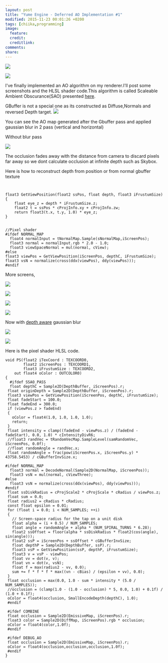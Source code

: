 ```yaml
---
layout: post
title: "Yume Engine - Deferred AO Implementation #1"
modified: 2015-11-23 00:01:26 +0200
tags: [chiika,programming]
image:
  feature:
  credit: 
  creditlink: 
comments: 
share: 
---
```


![](http://i.imgur.com/AvTgmjS.jpg)

![](http://i.imgur.com/1sa6nNJ.png)


I've finally implemented an AO algorithm on my renderer.I'll post some screenshots and the HLSL shader code.This algorithm is called Scaleable Ambient Obscurance(SAO) presented [here](http://graphics.cs.williams.edu/papers/SAOHPG12/McGuire12SAO.pdf).


GBuffer is not a special one as its constructed as Diffuse,Normals and reversed Depth target.
![](http://i.imgur.com/Xo7hJUT.jpg)

You can see the AO map generated after the Gbuffer pass and applied gaussian blur in 2 pass (vertical and horizontal)

Without blur pass

![](http://i.imgur.com/W3pxhFT.png)


The occlusion fades away with the distance from camera to discard pixels far away so we dont calculate occlusion at infinite depth such as Skybox.

Here is how to reconstruct depth from position or from normal gbuffer texture

```


float3 GetViewPosition(float2 ssPos, float depth, float3 iFrustumSize)
{
    float eye_z = depth * iFrustumSize.z;
    float2 t = ssPos * cProjInfo.xy + cProjInfo.zw;
    return float3(t.x, t.y, 1.0) * eye_z;
}


//Pixel shader
#ifdef NORMAL_MAP
  float4 normalInput = tNormalMap.Sample(sNormalMap,iScreenPos);
  float3 normal = normalInput.rgb * 2.0 - 1.0;
  float3 viewSpaceNormal = mul(normal, cView);
#else
float3 viewPos = GetViewPosition(iScreenPos, depthC, iFrustumSize);
float3 vsN = normalize(cross(ddx(viewPos), ddy(viewPos)));
#endif
```


More screens,

![](http://i.imgur.com/13qCSpd.png)

![](http://i.imgur.com/T3BJmQB.png)

![](http://i.imgur.com/k5jAloe.jpg)

![](http://i.imgur.com/ihqDO3F.jpg)


Now with [depth aware](http://rastergrid.com/blog/2010/09/efficient-gaussian-blur-with-linear-sampling) gaussian blur

![](http://i.imgur.com/ERjYsO1.png)

![](http://i.imgur.com/bpPA8k8.png)



Here is the pixel shader HLSL code.

```
void PS(float2 iTexCoord : TEXCOORD0,
        float2 iScreenPos : TEXCOORD1,
        float3 iFrustumSize : TEXCOORD2,
    out float4 oColor : OUTCOLOR0)
{
  #ifdef SSAO_PASS
  float depthC = Sample2D(DepthBuffer, iScreenPos).r;
 float originDepth = Sample2D(DepthBuffer, iScreenPos).r;
 float3 viewPos = GetViewPosition(iScreenPos, depthC, iFrustumSize);
 float fadeStart = 100.0;
 float fadeEnd = 300.0;
 if (viewPos.z > fadeEnd)
 {
   oColor = float4(1.0, 1.0, 1.0, 1.0);
   return;
 }
 float intensity = clamp((fadeEnd - viewPos.z) / (fadeEnd - fadeStart), 0.0, 1.0) * cIntensityDivR6;
 //float3 randVec = tRandomVecMap.SampleLevel(samRandomVec, iScreenPos, 0.0f);
 //float randomAngle = randVec.x;
 float randomAngle = frac(pow(iScreenPos.x, iScreenPos.y) * 43758.5453) / cGBufferInvSize.x;

#ifdef NORMAL_MAP
  float3 normal = DecodeNormal(Sample2D(NormalMap, iScreenPos));
  float3 vsN = mul(normal, cViewThree);
#else
  float3 vsN = normalize(cross(ddx(viewPos), ddy(viewPos)));
#endif
 float ssDiskRadius = cProjScale2 * cProjScale * cRadius / viewPos.z;
 float sum = 0.0;
 float radius2 = cRadius * cRadius;
 const float epsilon = 0.01;
 for (float i = 0.0; i < NUM_SAMPLES; ++i)
 {
   // Screen-space radius for the tap on a unit disk
   float alpha = (i + 0.5) / NUM_SAMPLES;
   float angle = randomAngle + alpha * (NUM_SPIRAL_TURNS * 6.28);
   float2 ssOffset = floor(alpha * ssDiskRadius * float2(cos(angle), sin(angle)));
   float2 ssP = iScreenPos + ssOffset * cGBufferInvSize;
   float depthP = Sample2D(DepthBuffer, ssP).r;
   float3 vsP = GetViewPosition(ssP, depthP, iFrustumSize);
   float3 v = vsP - viewPos;
   float vv = dot(v, v);
   float vn = dot(v, vsN);
   float f = max(radius2 - vv, 0.0);
   sum += f * f * f * max((vn - cBias) / (epsilon + vv), 0.0);
 }
 float occlusion = max(0.0, 1.0 - sum * intensity * (5.0 / NUM_SAMPLES));
 //occlusion = (clamp(1.0 - (1.0 - occlusion) * 5, 0.0, 1.0) + 0.1f) / (1.0 + 0.1f);
 oColor = float4(occlusion, SmallEncodeDepth(depthC), 1.0);
 #endif

 #ifdef COMBINE
 float occlusion = Sample2D(EmissiveMap, iScreenPos).r;
 float3 color = Sample2D(DiffMap, iScreenPos).rgb * occlusion;
 oColor = float4(color,1.0f);
 #endif

 #ifdef DEBUG_AO
 float occlusion = Sample2D(EmissiveMap, iScreenPos).r;
 oColor = float4(occlusion,occlusion,occlusion,1.0f);
 #endif
}
```

